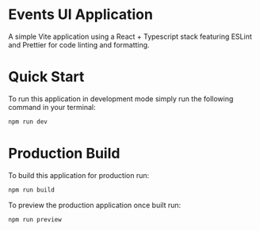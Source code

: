 # Events UI Application

A simple Vite application using a React + Typescript stack featuring ESLint and Prettier for code linting and formatting.

# Quick Start

To run this application in development mode simply run the following command in your terminal:

```bash
npm run dev
```

# Production Build

To build this application for production run:

```bash
npm run build
```

To preview the production application once built run:

```bash
npm run preview
```